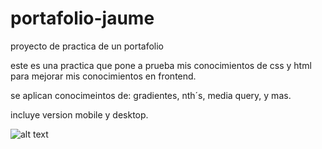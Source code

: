 # portafolio-jaume
proyecto de practica de un portafolio

este es una practica que pone a prueba mis conocimientos de css y html
para mejorar mis conocimientos en frontend.

se aplican conocimeintos de: gradientes, nth´s, media query, y mas.

incluye version mobile y desktop.


![alt text](https://i.postimg.cc/MGWLhnBG/portfolio.png)

